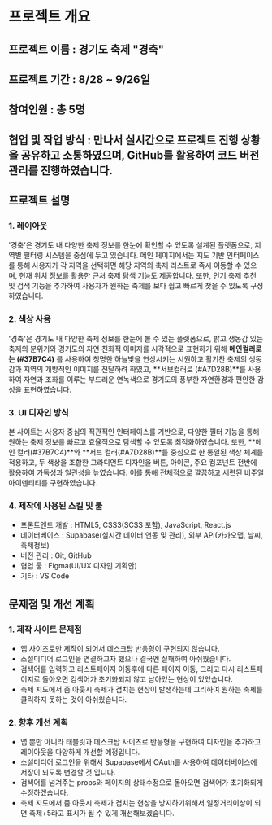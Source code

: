 # 프로젝트 개요
## 프로젝트 이름 : 경기도 축제 "경축"
## 프로젝트 기간 : 8/28 ~ 9/26일
## 참여인원 : 총 5명
## 협업 및 작업 방식 : 만나서 실시간으로 프로젝트 진행 상황을 공유하고 소통하였으며, GitHub를 활용하여 코드 버전 관리를 진행하였습니다.

## 프로젝트 설명
### 1. 레이아웃
'경축'은 경기도 내 다양한 축제 정보를 한눈에 확인할 수 있도록 설계된 플랫폼으로, 지역별 필터링 시스템을 중심에 두고 있습니다.
메인 페이지에서는 지도 기반 인터페이스를 통해 사용자가 각 지역을 선택하면 해당 지역의 축제 리스트로 즉시 이동할 수 있으며, 현재 위치 정보를 활용한 근처 축제 탐색 기능도 제공합니다.
또한, 인기 축제 추천 및 검색 기능을 추가하여 사용자가 원하는 축제를 보다 쉽고 빠르게 찾을 수 있도록 구성하였습니다.

### 2. 색상 사용
'경축'은 경기도 내 다양한 축제 정보를 한눈에 볼 수 있는 플랫폼으로, 밝고 생동감 있는 축제의 분위기와 경기도의 자연 친화적 이미지를 시각적으로 표현하기 위해 **메인컬러로는 (#37B7C4)** 를 사용하여 청명한 하늘빛을 연상시키는 시원하고 활기찬 축제의 생동감과 지역의 개방적인 이미지를 전달하려 하였고, **서브컬러로 (#A7D28B)**를 사용하여 자연과 조화를 이루는 부드러운 연녹색으로 경기도의 풍부한 자연환경과 편안한 감성을 표현하였습니다.

### 3. UI 디자인 방식
본 사이트는 사용자 중심의 직관적인 인터페이스를 기반으로, 다양한 필터 기능을 통해 원하는 축제 정보를 빠르고 효율적으로 탐색할 수 있도록 최적화하였습니다. 또한, **메인 컬러(#37B7C4)**와 **서브 컬러(#A7D28B)**를 중심으로 한 통일된 색상 체계를 적용하고, 두 색상을 조합한 그라디언트 디자인을 버튼, 아이콘, 주요 컴포넌트 전반에 활용하여 가독성과 일관성을 높였습니다. 이를 통해 전체적으로 깔끔하고 세련된 비주얼 아이덴티티를 구현하였습니다.

### 4. 제작에 사용된 스킬 및 툴
- 프론트엔드 개발 : HTML5, CSS3(SCSS 포함), JavaScript, React.js
- 데이터베이스 : Supabase(실시간 데이터 연동 및 관리), 외부 API(카카오맵, 날씨, 축제정보)
- 버전 관리 : Git, GitHub
- 협업 툴 : Figma(UI/UX 디자인 기획안)
- 기타 : VS Code

## 문제점 및 개선 계획
### 1. 제작 사이트 문제점
- 앱 사이즈로만 제작이 되어서 데스크탑 반응형이 구현되지 않습니다.
- 소셜미디어 로그인을 연결하고자 했으나 결국엔 실패하여 아쉬웠습니다.
- 검색어를 입력하고 리스트페이지 이동후에 다른 페이지 이동, 그리고 다시 리스트페이지로 돌아오면 검색어가 초기화되지 않고 남아있는 현상이 있었습니다.
- 축제 지도에서 줌 아웃시 축제가 겹치는 현상이 발생하는데 그리하여 원하는 축제를 클릭하지 못하는 것이 아쉬웠습니다.

### 2. 향후 개선 계획
- 앱 뿐만 아니라 태블릿과 데스크탑 사이즈로 반응형을 구현하여 디자인을 추가하고 레이아웃을 다양하게 개선할 예정입니다.
- 소셜미디어 로그인을 위해서 Supabase에서 OAuth를 사용하여 데이터베이스에 저장이 되도록 변경할 것 입니다.
- 검색어를 넘겨주는 props와 페이지의 상태수정으로 돌아오면 검색어가 초기화되게 수정하겠습니다.
- 축제 지도에서 줌 아웃시 축제가 겹치는 현상을 방지하기위해서 일정거리이상이 되면 축제+5라고 표시가 될 수 있게 개선해보겠습니다.